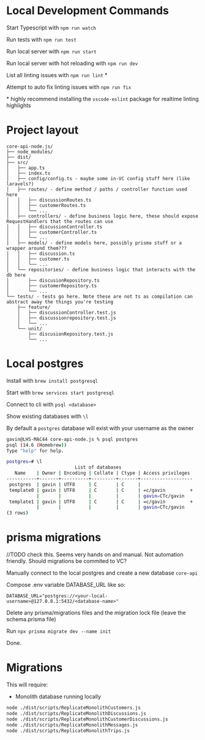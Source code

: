 # Local Development Commands
Start Typescript with `npm run watch`

Run tests with `npm run test`

Run local server with `npm run start`

Run local server with hot reloading with `npm run dev`

List all linting issues with `npm run lint` *

Attempt to auto fix linting issues with `npm run fix`

\* highly recommend installing the `vscode-eslint` package for realtime linting highlights

# Project layout

```
core-api-node.js/
├── node_modules/
├── dist/
├── src/
│   ├── app.ts
│   ├── index.ts
│   ├── config/config.ts - maybe some in-VC config stuff here (like laravels?)
│   ├── routes/ - define method / paths / controller function used here
│   │   ├── discussionRoutes.ts
│   │   ├── customerRoutes.ts
│   │   └── ...
│   ├── controllers/ - define business logic here, these should expose RequestHandlers that the routes can use
│   │   ├── discussionController.ts 
│   │   ├── customerController.ts
│   │   └── ...
│   ├── models/ - define models here, possibly prisma stuff or a wrapper around them???
│   │   ├── discussion.ts
│   │   ├── customer.ts
│   │   └── ...
│   └── repositories/ - define business logic that interacts with the db here
│       ├── discusionRepository.ts
│       ├── customerRepository.ts
│       └── ...
└── tests/ - tests go here. Note these are not ts as compilation can abstract away the things you're testing
    ├── feature/
    │   ├── discussionController.test.js
    │   ├── discussionrepository.test.js
    │   └── ...
    └── unit/
        ├── discusionRepository.test.js
        └── ... 
```

# Local postgres

Install with `brew install postgresql`

Start with `brew services start postgresql`

Connect to cli with `psql <database>`

Show existing databases with `\l`

By default a `postgres` database will exist with your username as the owner

```bash
gavin@LHS-MAC44 core-api-node.js % psql postgres
psql (14.6 (Homebrew))
Type "help" for help.

postgres=# \l
                         List of databases
   Name    | Owner | Encoding | Collate | Ctype | Access privileges 
-----------+-------+----------+---------+-------+-------------------
 postgres  | gavin | UTF8     | C       | C     | 
 template0 | gavin | UTF8     | C       | C     | =c/gavin         +
           |       |          |         |       | gavin=CTc/gavin
 template1 | gavin | UTF8     | C       | C     | =c/gavin         +
           |       |          |         |       | gavin=CTc/gavin
(3 rows)
```

# prisma migrations

//TODO check this. Seems very hands on and manual. Not automation friendly. Should migrations be commited to VC?

Manually connect to the local postgres and create a new database `core-api`

Compose .env variable DATABASE_URL like so:

```
DATABASE_URL="postgres://<your-local-username>@127.0.0.1:5432/<database-name>"
```

Delete any prisma/migrations files and the migration lock file (leave the schema.prisma file)

Run `npx prisma migrate dev --name init`

Done.

# Migrations

This will require:

- Monolith database running locally

```bash
node ./dist/scripts/ReplicateMonolithCustomers.js
node ./dist/scripts/ReplicateMonolithDiscussions.js
node ./dist/scripts/ReplicateMonolithCustomerDiscussions.js
node ./dist/scripts/ReplicateMonolithMessages.js
node ./dist/scripts/ReplicateMonolithTrips.js
```



